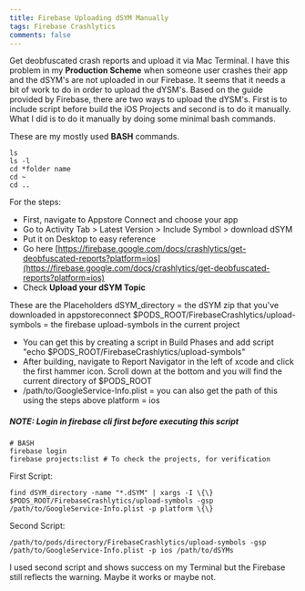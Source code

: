 ```yaml
---
title: Firebase Uploading dSYM Manually
tags: Firebase Crashlytics
comments: false
---
```


Get deobfuscated crash reports and upload it via Mac Terminal. I have this problem in my **Production Scheme** when someone user crashes their app and
the dSYM's are not uploaded in our Firebase. It seems that it needs a bit of work to do in order to upload the dYSM's.
Based on the guide provided by Firebase, there are two ways to upload the dYSM's. First is to include script before build the iOS Projects and second is to do it manually. What I did is to do it manually by doing some minimal bash commands.

These are my mostly used **BASH** commands.
```
ls
ls -l
cd *folder name
cd ~
cd ..
```

For the steps:
- First, navigate to Appstore Connect and choose your app
- Go to Activity Tab > Latest Version > Include Symbol > download dSYM
- Put it on Desktop to easy reference
- Go here [https://firebase.google.com/docs/crashlytics/get-deobfuscated-reports?platform=ios](https://firebase.google.com/docs/crashlytics/get-deobfuscated-reports?platform=ios)
- Check **Upload your dSYM Topic**

These are the Placeholders
dSYM_directory = the dSYM zip that you've downloaded in appstoreconnect
$PODS_ROOT/FirebaseCrashlytics/upload-symbols = the firebase upload-symbols in the current project
- You can get this by creating a script in Build Phases and add script "echo $PODS_ROOT/FirebaseCrashlytics/upload-symbols"
- After building, navigate to Report Navigator in the left of xcode and click the first hammer icon. Scroll down at the bottom and you will find the current directory of $PODS_ROOT
- /path/to/GoogleService-Info.plist = you can also get the path of this using the steps above
platform = ios

##### NOTE: Login in firebase cli first before executing this script

```
# BASH
firebase login
firebase projects:list # To check the projects, for verification
```

First Script:

```
find dSYM_directory -name "*.dSYM" | xargs -I \{\} $PODS_ROOT/FirebaseCrashlytics/upload-symbols -gsp /path/to/GoogleService-Info.plist -p platform \{\}
```

Second Script:

```
/path/to/pods/directory/FirebaseCrashlytics/upload-symbols -gsp /path/to/GoogleService-Info.plist -p ios /path/to/dSYMs
```

I used second script and shows success on my Terminal but the Firebase still reflects the warning. Maybe it works or maybe not.
